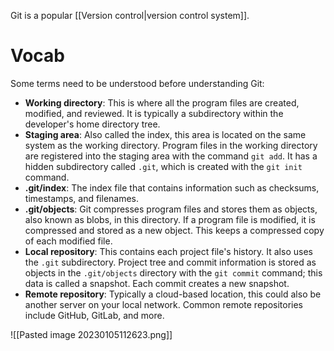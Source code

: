 Git is a popular [[Version control|version control system]].

# Vocab
Some terms need to be understood before understanding Git:
- **Working directory**: This is where all the program files are created, modified, and reviewed. It is typically a subdirectory within the developer's home directory tree.
- **Staging area**: Also called the index, this area is located on the same system as the working directory. Program files in the working directory are registered into the staging area with the command `git add`. It has a hidden subdirectory called `.git`, which is created with the `git init` command.
- **.git/index**: The index file that contains information such as checksums, timestamps, and filenames.
- **.git/objects**: Git compresses program files and stores them as objects, also known as blobs, in this directory. If a program file is modified, it is compressed and stored as a new object. This keeps a compressed copy of each modified file.
- **Local repository**: This contains each project file's history. It also uses the `.git` subdirectory. Project tree and commit information is stored as objects in the `.git/objects` directory with the `git commit` command; this data is called a snapshot. Each commit creates a new snapshot.
- **Remote repository**: Typically a cloud-based location, this could also be another server on your local network. Common remote repositories include GitHub, GitLab, and more.

![[Pasted image 20230105112623.png]]